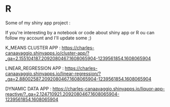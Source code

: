 # R
Some of my shiny app project :

If you're interesting by a notebook or code about shiny app or R ou can follow my account and I'll update some ;) 

K_MEANS CLUSTER APP :
https://charles-canaavaggio.shinyapps.io/cluster-app/?_ga=2.155104187.2092080467.1608065904-1239561854.1608065904


LINEAR_REGRESSION APP :
https://charles-canaavaggio.shinyapps.io/linear-regression/?_ga=2.88002587.2092080467.1608065904-1239561854.1608065904


DYNAMIC DATA APP : 
https://charles-canaavaggio.shinyapps.io/liquor-app-reactive/?_ga=2.124710921.2092080467.1608065904-1239561854.1608065904
